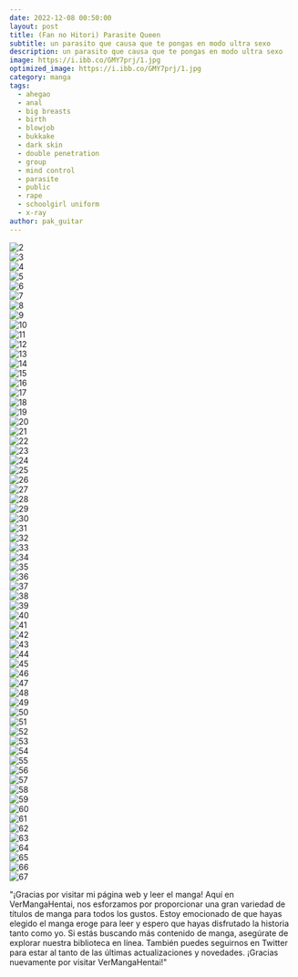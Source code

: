 ```yaml
---
date: 2022-12-08 00:50:00
layout: post
title: (Fan no Hitori) Parasite Queen
subtitle: un parasito que causa que te pongas en modo ultra sexo
description: un parasito que causa que te pongas en modo ultra sexo
image: https://i.ibb.co/GMY7prj/1.jpg
optimized_image: https://i.ibb.co/GMY7prj/1.jpg
category: manga
tags:
  - ahegao
  - anal
  - big breasts
  - birth
  - blowjob
  - bukkake
  - dark skin
  - double penetration
  - group
  - mind control
  - parasite
  - public
  - rape
  - schoolgirl uniform
  - x-ray
author: pak_guitar
---
```


<img src="https://i.ibb.co/yphd6kr/2.jpg" alt="2" border="0"><br>
<img src="https://i.ibb.co/HhfXX00/3.jpg" alt="3" border="0"><br>
<img src="https://i.ibb.co/BCZ6Hfv/4.jpg" alt="4" border="0"><br>
<img src="https://i.ibb.co/3hBHkw2/5.jpg" alt="5" border="0"><br>
<img src="https://i.ibb.co/1RFL03z/6.jpg" alt="6" border="0"><br>
<img src="https://i.ibb.co/ck0pRDM/7.jpg" alt="7" border="0"><br>
<img src="https://i.ibb.co/Q9JW4Hn/8.jpg" alt="8" border="0"><br>
<img src="https://i.ibb.co/82QMFYq/9.jpg" alt="9" border="0"><br>
<img src="https://i.ibb.co/4pV9fL4/10.jpg" alt="10" border="0"><br>
<img src="https://i.ibb.co/qgZLMpm/11.jpg" alt="11" border="0"><br>
<img src="https://i.ibb.co/ZcDhzd6/12.jpg" alt="12" border="0"><br>
<img src="https://i.ibb.co/nr1yf9n/13.jpg" alt="13" border="0"><br>
<img src="https://i.ibb.co/mJ5JZpF/14.jpg" alt="14" border="0"><br>
<img src="https://i.ibb.co/vmPc8th/15.jpg" alt="15" border="0"><br>
<img src="https://i.ibb.co/qdv7LL5/16.jpg" alt="16" border="0"><br>
<img src="https://i.ibb.co/F6w78GZ/17.jpg" alt="17" border="0"><br>
<img src="https://i.ibb.co/WxBr6RG/18.jpg" alt="18" border="0"><br>
<img src="https://i.ibb.co/WDwXQwc/19.jpg" alt="19" border="0"><br>
<img src="https://i.ibb.co/Nmz00fy/20.jpg" alt="20" border="0"><br>
<img src="https://i.ibb.co/9rQB45X/21.jpg" alt="21" border="0"><br>
<img src="https://i.ibb.co/wRvmtJV/22.jpg" alt="22" border="0"><br>
<img src="https://i.ibb.co/zsJBYfs/23.jpg" alt="23" border="0"><br>
<img src="https://i.ibb.co/GC3YHM9/24.jpg" alt="24" border="0"><br>
<img src="https://i.ibb.co/J3rYJWt/25.jpg" alt="25" border="0"><br>
<img src="https://i.ibb.co/xYwG72Z/26.jpg" alt="26" border="0"><br>
<img src="https://i.ibb.co/G9txgxQ/27.jpg" alt="27" border="0"><br>
<img src="https://i.ibb.co/Y80Tq8B/28.jpg" alt="28" border="0"><br>
<img src="https://i.ibb.co/WBsRCZn/29.jpg" alt="29" border="0"><br>
<img src="https://i.ibb.co/86D8xBR/30.jpg" alt="30" border="0"><br>
<img src="https://i.ibb.co/1zFyQ8y/31.jpg" alt="31" border="0"><br>
<img src="https://i.ibb.co/wBFBnwM/32.jpg" alt="32" border="0"><br>
<img src="https://i.ibb.co/FhKcfGg/33.jpg" alt="33" border="0"><br>
<img src="https://i.ibb.co/tZfVJFZ/34.jpg" alt="34" border="0"><br>
<img src="https://i.ibb.co/P620yfK/35.jpg" alt="35" border="0"><br>
<img src="https://i.ibb.co/x6GrByy/36.jpg" alt="36" border="0"><br>
<img src="https://i.ibb.co/p1XnMw5/37.jpg" alt="37" border="0"><br>
<img src="https://i.ibb.co/KVhG315/38.jpg" alt="38" border="0"><br>
<img src="https://i.ibb.co/VYKjxR6/39.jpg" alt="39" border="0"><br>
<img src="https://i.ibb.co/mFFVJhb/40.jpg" alt="40" border="0"><br>
<img src="https://i.ibb.co/4p5gTj1/41.jpg" alt="41" border="0"><br>
<img src="https://i.ibb.co/fF5Gm21/42.jpg" alt="42" border="0"><br>
<img src="https://i.ibb.co/NWYwhW8/43.jpg" alt="43" border="0"><br>
<img src="https://i.ibb.co/qrW665H/44.jpg" alt="44" border="0"><br>
<img src="https://i.ibb.co/zhsrvb3/45.jpg" alt="45" border="0"><br>
<img src="https://i.ibb.co/nwYfs1W/46.jpg" alt="46" border="0"><br>
<img src="https://i.ibb.co/jzGjdx6/47.jpg" alt="47" border="0"><br>
<img src="https://i.ibb.co/kmLrVY9/48.jpg" alt="48" border="0"><br>
<img src="https://i.ibb.co/p16B360/49.jpg" alt="49" border="0"><br>
<img src="https://i.ibb.co/dphbzh5/50.jpg" alt="50" border="0"><br>
<img src="https://i.ibb.co/Qp662mq/51.jpg" alt="51" border="0"><br>
<img src="https://i.ibb.co/JzrCVKN/52.jpg" alt="52" border="0"><br>
<img src="https://i.ibb.co/bbJCRwq/53.jpg" alt="53" border="0"><br>
<img src="https://i.ibb.co/FKHGMyN/54.jpg" alt="54" border="0"><br>
<img src="https://i.ibb.co/RP4RxyB/55.jpg" alt="55" border="0"><br>
<img src="https://i.ibb.co/8946MZ0/56.jpg" alt="56" border="0"><br>
<img src="https://i.ibb.co/bQLgHNd/57.jpg" alt="57" border="0"><br>
<img src="https://i.ibb.co/sF8vXRz/58.jpg" alt="58" border="0"><br>
<img src="https://i.ibb.co/zxNzv6x/59.jpg" alt="59" border="0"><br>
<img src="https://i.ibb.co/w07BVMK/60.jpg" alt="60" border="0"><br>
<img src="https://i.ibb.co/KKh378S/61.jpg" alt="61" border="0"><br>
<img src="https://i.ibb.co/SyPXNZc/62.jpg" alt="62" border="0"><br>
<img src="https://i.ibb.co/y60xG3x/63.jpg" alt="63" border="0"><br>
<img src="https://i.ibb.co/grSMMfD/64.jpg" alt="64" border="0"><br>
<img src="https://i.ibb.co/vY8Bdzr/65.jpg" alt="65" border="0"><br>
<img src="https://i.ibb.co/02Z6bNq/66.jpg" alt="66" border="0"><br>
<img src="https://i.ibb.co/9ygY56D/67.jpg" alt="67" border="0"><br>

"¡Gracias por visitar mi página web y leer el manga! Aquí en VerMangaHentai, nos esforzamos por proporcionar una gran variedad de títulos de manga para todos los gustos. Estoy emocionado de que hayas elegido el manga eroge para leer y espero que hayas disfrutado la historia tanto como yo. Si estás buscando más contenido de manga, asegúrate de explorar nuestra biblioteca en línea. También puedes seguirnos en Twitter para estar al tanto de las últimas actualizaciones y novedades. ¡Gracias nuevamente por visitar VerMangaHentai!"
